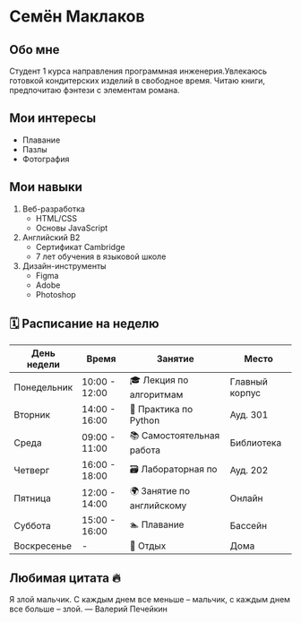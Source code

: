# Семён Маклаков

## Обо мне
Студент 1 курса направления программная инженерия.Увлекаюсь готовкой кондитерских изделий в свободное время. Читаю книги, предпочитаю фэнтези с элементам романа.

## Мои интересы
- Плавание 
- Пазлы
- Фотография 

## Мои навыки
1. Веб-разработка
   - HTML/CSS
   - Основы JavaScript
2. Английский B2
   - Сертификат Cambridge
   - 7 лет обучения в языковой школе 
3. Дизайн-инструменты
   - Figma
   - Adobe
   - Photoshop

## 🗓️ Расписание на неделю

| День недели | Время | Занятие | Место |
|---|---|---|---|
| Понедельник | 10:00 - 12:00 | 🎓 Лекция по алгоритмам | Главный корпус |
| Вторник | 14:00 - 16:00 | 🐍 Практика по Python | Ауд. 301 |
| Среда | 09:00 - 11:00 | 📚 Самостоятельная работа | Библиотека |
| Четверг | 16:00 - 18:00 | 🗃️ Лабораторная по | Ауд. 202 |
| Пятница | 12:00 - 14:00 | 🌍 Занятие по английскому | Онлайн |
| Суббота | 15:00 - 16:00 | 🏊  Плавание | Бассейн |
| Воскресенье | - | 🛌 Отдых | Дома |

## Любимая цитата 🔥
Я злой мальчик. С каждым днем все меньше – мальчик, с каждым днем все больше – злой. — Валерий Печейкин
